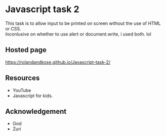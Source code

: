 # Javascript task 2
 This task is to allow input to be printed on screen without the use of HTML or CSS. <br>
 Inconlusive on whether to use alert or document.write, i used both. lol

## Hosted page
https://rolandandkose.github.io/Javascript-task-2/

## Resources
- YouTube
- Javascript for kids.

## Acknowledgement
- God
- Zuri
